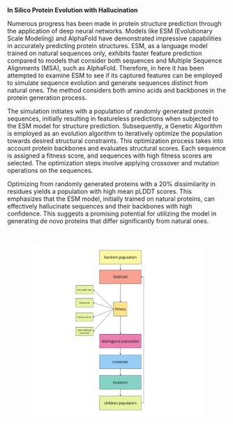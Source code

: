 **In Silico Protein Evolution with Hallucination**

Numerous progress has been made in protein structure prediction through the application of deep neural networks. Models like ESM (Evolutionary Scale Modeling) and AlphaFold have demonstrated impressive capabilities in accurately predicting protein structures. ESM, as a language model trained on natural sequences only, exhibits faster feature prediction compared to models that consider both sequences and Multiple Sequence Alignments (MSA), such as AlphaFold.
Therefore, in here it has been attempted to examine ESM to see if its captured features can be employed to simulate sequence evolution and generate sequences distinct from natural ones. The method considers both amino acids and backbones in the protein generation process.

The simulation initiates with a population of randomly generated protein sequences, initially resulting in featureless predictions when subjected to the ESM model for structure prediction. Subsequently, a Genetic Algorithm is employed as an evolution algorithm to iteratively optimize the population towards desired structural constraints. This optimization process takes into account protein backbones and evaluates structural scores. Each sequence is assigned a fitness score, and sequences with high fitness scores are selected. The optimization steps involve applying crossover and mutation operations on the sequences.

Optimizing from randomly generated proteins with a 20\% dissimilarity in residues yields a population with high mean pLDDT scores. This emphasizes that the ESM model, initially trained on natural proteins, can effectively hallucinate sequences and their backbones with high confidence. This suggests a promising potential for utilizing the model in generating de novo proteins that differ significantly from natural ones.

<br>

<p align="center">
  <img src="Flowchart.jpg" alt="ProteinEvolution" width="400" height="400">
</p>
